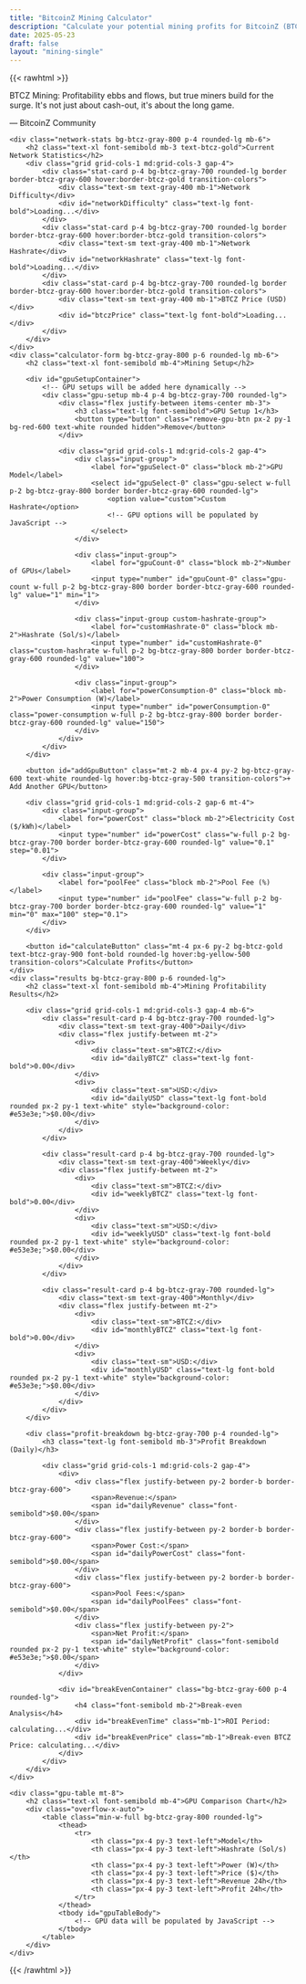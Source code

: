 ```yaml
---
title: "BitcoinZ Mining Calculator"
description: "Calculate your potential mining profits for BitcoinZ (BTCZ) with our advanced mining calculator"
date: 2025-05-23
draft: false
layout: "mining-single"
---
```


{{< rawhtml >}}

<div class="mining-calculator-container">
    <div class="quote-container bg-gradient-to-r from-btcz-gray-800 to-btcz-gray-900 p-6 rounded-lg mb-6 border-l-4 border-btcz-gold shadow-lg">
        <p class="text-lg md:text-xl italic text-gray-300 leading-relaxed"><span class="text-btcz-gold font-semibold">BTCZ Mining:</span> Profitability ebbs and flows, but true miners build for the surge. It's not just about cash-out, it's about the long game.</p>
        <div class="mt-2 text-right">
            <span class="text-sm text-gray-400">— BitcoinZ Community</span>
        </div>
    </div>
    
    <div class="network-stats bg-btcz-gray-800 p-4 rounded-lg mb-6">
        <h2 class="text-xl font-semibold mb-3 text-btcz-gold">Current Network Statistics</h2>
        <div class="grid grid-cols-1 md:grid-cols-3 gap-4">
            <div class="stat-card p-4 bg-btcz-gray-700 rounded-lg border border-btcz-gray-600 hover:border-btcz-gold transition-colors">
                <div class="text-sm text-gray-400 mb-1">Network Difficulty</div>
                <div id="networkDifficulty" class="text-lg font-bold">Loading...</div>
            </div>
            <div class="stat-card p-4 bg-btcz-gray-700 rounded-lg border border-btcz-gray-600 hover:border-btcz-gold transition-colors">
                <div class="text-sm text-gray-400 mb-1">Network Hashrate</div>
                <div id="networkHashrate" class="text-lg font-bold">Loading...</div>
            </div>
            <div class="stat-card p-4 bg-btcz-gray-700 rounded-lg border border-btcz-gray-600 hover:border-btcz-gold transition-colors">
                <div class="text-sm text-gray-400 mb-1">BTCZ Price (USD)</div>
                <div id="btczPrice" class="text-lg font-bold">Loading...</div>
            </div>
        </div>
    </div>
    <div class="calculator-form bg-btcz-gray-800 p-6 rounded-lg mb-6">
        <h2 class="text-xl font-semibold mb-4">Mining Setup</h2>
        
        <div id="gpuSetupContainer">
            <!-- GPU setups will be added here dynamically -->
            <div class="gpu-setup mb-4 p-4 bg-btcz-gray-700 rounded-lg">
                <div class="flex justify-between items-center mb-3">
                    <h3 class="text-lg font-semibold">GPU Setup 1</h3>
                    <button type="button" class="remove-gpu-btn px-2 py-1 bg-red-600 text-white rounded hidden">Remove</button>
                </div>
                
                <div class="grid grid-cols-1 md:grid-cols-2 gap-4">
                    <div class="input-group">
                        <label for="gpuSelect-0" class="block mb-2">GPU Model</label>
                        <select id="gpuSelect-0" class="gpu-select w-full p-2 bg-btcz-gray-800 border border-btcz-gray-600 rounded-lg">
                            <option value="custom">Custom Hashrate</option>
                            <!-- GPU options will be populated by JavaScript -->
                        </select>
                    </div>
                    
                    <div class="input-group">
                        <label for="gpuCount-0" class="block mb-2">Number of GPUs</label>
                        <input type="number" id="gpuCount-0" class="gpu-count w-full p-2 bg-btcz-gray-800 border border-btcz-gray-600 rounded-lg" value="1" min="1">
                    </div>
                    
                    <div class="input-group custom-hashrate-group">
                        <label for="customHashrate-0" class="block mb-2">Hashrate (Sol/s)</label>
                        <input type="number" id="customHashrate-0" class="custom-hashrate w-full p-2 bg-btcz-gray-800 border border-btcz-gray-600 rounded-lg" value="100">
                    </div>
                    
                    <div class="input-group">
                        <label for="powerConsumption-0" class="block mb-2">Power Consumption (W)</label>
                        <input type="number" id="powerConsumption-0" class="power-consumption w-full p-2 bg-btcz-gray-800 border border-btcz-gray-600 rounded-lg" value="150">
                    </div>
                </div>
            </div>
        </div>
        
        <button id="addGpuButton" class="mt-2 mb-4 px-4 py-2 bg-btcz-gray-600 text-white rounded-lg hover:bg-btcz-gray-500 transition-colors">+ Add Another GPU</button>
        
        <div class="grid grid-cols-1 md:grid-cols-2 gap-6 mt-4">
            <div class="input-group">
                <label for="powerCost" class="block mb-2">Electricity Cost ($/kWh)</label>
                <input type="number" id="powerCost" class="w-full p-2 bg-btcz-gray-700 border border-btcz-gray-600 rounded-lg" value="0.1" step="0.01">
            </div>
            
            <div class="input-group">
                <label for="poolFee" class="block mb-2">Pool Fee (%)</label>
                <input type="number" id="poolFee" class="w-full p-2 bg-btcz-gray-700 border border-btcz-gray-600 rounded-lg" value="1" min="0" max="100" step="0.1">
            </div>
        </div>
        
        <button id="calculateButton" class="mt-4 px-6 py-2 bg-btcz-gold text-btcz-gray-900 font-bold rounded-lg hover:bg-yellow-500 transition-colors">Calculate Profits</button>
    </div>
    <div class="results bg-btcz-gray-800 p-6 rounded-lg">
        <h2 class="text-xl font-semibold mb-4">Mining Profitability Results</h2>
        
        <div class="grid grid-cols-1 md:grid-cols-3 gap-4 mb-6">
            <div class="result-card p-4 bg-btcz-gray-700 rounded-lg">
                <div class="text-sm text-gray-400">Daily</div>
                <div class="flex justify-between mt-2">
                    <div>
                        <div class="text-sm">BTCZ:</div>
                        <div id="dailyBTCZ" class="text-lg font-bold">0.00</div>
                    </div>
                    <div>
                        <div class="text-sm">USD:</div>
                        <div id="dailyUSD" class="text-lg font-bold rounded px-2 py-1 text-white" style="background-color: #e53e3e;">$0.00</div>
                    </div>
                </div>
            </div>
            
            <div class="result-card p-4 bg-btcz-gray-700 rounded-lg">
                <div class="text-sm text-gray-400">Weekly</div>
                <div class="flex justify-between mt-2">
                    <div>
                        <div class="text-sm">BTCZ:</div>
                        <div id="weeklyBTCZ" class="text-lg font-bold">0.00</div>
                    </div>
                    <div>
                        <div class="text-sm">USD:</div>
                        <div id="weeklyUSD" class="text-lg font-bold rounded px-2 py-1 text-white" style="background-color: #e53e3e;">$0.00</div>
                    </div>
                </div>
            </div>
            
            <div class="result-card p-4 bg-btcz-gray-700 rounded-lg">
                <div class="text-sm text-gray-400">Monthly</div>
                <div class="flex justify-between mt-2">
                    <div>
                        <div class="text-sm">BTCZ:</div>
                        <div id="monthlyBTCZ" class="text-lg font-bold">0.00</div>
                    </div>
                    <div>
                        <div class="text-sm">USD:</div>
                        <div id="monthlyUSD" class="text-lg font-bold rounded px-2 py-1 text-white" style="background-color: #e53e3e;">$0.00</div>
                    </div>
                </div>
            </div>
        </div>
        
        <div class="profit-breakdown bg-btcz-gray-700 p-4 rounded-lg">
            <h3 class="text-lg font-semibold mb-3">Profit Breakdown (Daily)</h3>
            
            <div class="grid grid-cols-1 md:grid-cols-2 gap-4">
                <div>
                    <div class="flex justify-between py-2 border-b border-btcz-gray-600">
                        <span>Revenue:</span>
                        <span id="dailyRevenue" class="font-semibold">$0.00</span>
                    </div>
                    <div class="flex justify-between py-2 border-b border-btcz-gray-600">
                        <span>Power Cost:</span>
                        <span id="dailyPowerCost" class="font-semibold">$0.00</span>
                    </div>
                    <div class="flex justify-between py-2 border-b border-btcz-gray-600">
                        <span>Pool Fees:</span>
                        <span id="dailyPoolFees" class="font-semibold">$0.00</span>
                    </div>
                    <div class="flex justify-between py-2">
                        <span>Net Profit:</span>
                        <span id="dailyNetProfit" class="font-semibold rounded px-2 py-1 text-white" style="background-color: #e53e3e;">$0.00</span>
                    </div>
                </div>
                
                <div id="breakEvenContainer" class="bg-btcz-gray-600 p-4 rounded-lg">
                    <h4 class="font-semibold mb-2">Break-even Analysis</h4>
                    <div id="breakEvenTime" class="mb-1">ROI Period: calculating...</div>
                    <div id="breakEvenPrice" class="mb-1">Break-even BTCZ Price: calculating...</div>
                </div>
            </div>
        </div>
    </div>
    
    <div class="gpu-table mt-8">
        <h2 class="text-xl font-semibold mb-4">GPU Comparison Chart</h2>
        <div class="overflow-x-auto">
            <table class="min-w-full bg-btcz-gray-800 rounded-lg">
                <thead>
                    <tr>
                        <th class="px-4 py-3 text-left">Model</th>
                        <th class="px-4 py-3 text-left">Hashrate (Sol/s)</th>
                        <th class="px-4 py-3 text-left">Power (W)</th>
                        <th class="px-4 py-3 text-left">Price ($)</th>
                        <th class="px-4 py-3 text-left">Revenue 24h</th>
                        <th class="px-4 py-3 text-left">Profit 24h</th>
                    </tr>
                </thead>
                <tbody id="gpuTableBody">
                    <!-- GPU data will be populated by JavaScript -->
                </tbody>
            </table>
        </div>
    </div>
</div>

<style>
.nav-button {
    color: white;
    text-decoration: none;
    border-radius: 5px;
    transition: background 0.3s;
}

.nav-button:hover {
    background: #0056b3;
    text-decoration: none;
}
</style>

<script>
// GPU data from the provided list
const gpuData = {
    // RTX 5000 Series (2025)
    "GeForce RTX 5090": { hashrate: 280.00, power: 250, price: 1999.99 },
    "GeForce RTX 5080": { hashrate: 240.00, power: 220, price: 1199.99 },
    "GeForce RTX 5070 Ti": { hashrate: 210.00, power: 190, price: 899.99 },
    "GeForce RTX 5070": { hashrate: 180.00, power: 170, price: 699.99 },
    "GeForce RTX 5060 Ti": { hashrate: 150.00, power: 140, price: 499.99 },
    "GeForce RTX 5060": { hashrate: 120.00, power: 120, price: 349.99 },
    
    // RTX 4000 Series (Updated prices 2025)
    "GeForce RTX 4090": { hashrate: 180.00, power: 260, price: 1299.99 },
    "GeForce RTX 4080 Super": { hashrate: 185.00, power: 240, price: 899.99 },
    "GeForce RTX 4080": { hashrate: 188.00, power: 240, price: 799.99 },
    "GeForce RTX 4070 Ti Super": { hashrate: 140.00, power: 200, price: 749.99 },
    "GeForce RTX 4070 Ti": { hashrate: 135.00, power: 160, price: 649.99 },
    "GeForce RTX 4070 Super": { hashrate: 133.00, power: 180, price: 599.99 },
    "GeForce RTX 4070": { hashrate: 105.00, power: 130, price: 499.99 },
    "GeForce RTX 4060 Ti": { hashrate: 90.00, power: 130, price: 349.99 },
    "GeForce RTX 4060": { hashrate: 70.00, power: 110, price: 279.99 },
    
    // AMD 7000 Series (Updated prices 2025)
    "Radeon RX 7900 XTX": { hashrate: 155.00, power: 230, price: 799.99 },
    "Radeon RX 7900 XT": { hashrate: 140.00, power: 210, price: 699.99 },
    "Radeon RX 7800 XT": { hashrate: 120.00, power: 180, price: 499.99 },
    "Radeon RX 7700 XT": { hashrate: 100.00, power: 150, price: 399.99 },
    "Radeon RX 7600": { hashrate: 70.00, power: 120, price: 249.99 },
    
    // Older models (discounted prices)
    "Radeon RX 6950 XT": { hashrate: 90.00, power: 160, price: 399.99 },
    "Radeon RX 6800 XT": { hashrate: 93.00, power: 160, price: 349.99 },
    "Radeon RX 6800": { hashrate: 93.00, power: 160, price: 299.99 },
    "Radeon RX 6700 XT": { hashrate: 57.00, power: 120, price: 249.99 },
    "Radeon RX 6600 XT": { hashrate: 40.00, power: 70, price: 199.99 },
    "Radeon RX 6600": { hashrate: 38.00, power: 70, price: 179.99 },
    "GeForce RTX 3070 Ti": { hashrate: 110.00, power: 180, price: 329.99 },
    "GeForce RTX 3070": { hashrate: 100.00, power: 180, price: 299.99 },
    "GeForce GTX 1660 Ti": { hashrate: 39.00, power: 90, price: 179.99 }
};

// Network data and calculation variables
let networkData = {
    difficulty: 0,
    networkHashrate: 0,
    btczPriceUSD: 0,
    btczPrice24hChange: 0
};

// DOM elements
const elements = {};

// Initialize the calculator
document.addEventListener('DOMContentLoaded', () => {
    // Cache DOM elements
    cacheElements();
    
    // Fetch network data
    fetchNetworkData();
    
    // Add event listeners
    addEventListeners();
    
    // Populate GPU comparison table
    populateGPUTable();
    
    // Trigger initial calculation
    setTimeout(() => {
        calculateProfits();
    }, 1000);
    
    // Set up auto-refresh
    setInterval(fetchNetworkData, 300000); // Refresh every 5 minutes
});

// Cache DOM elements for better performance
function cacheElements() {
    elements.gpuSetupContainer = document.getElementById('gpuSetupContainer');
    elements.addGpuButton = document.getElementById('addGpuButton');
    elements.powerCost = document.getElementById('powerCost');
    elements.poolFee = document.getElementById('poolFee');
    elements.calculateButton = document.getElementById('calculateButton');
    
    // Network stats elements
    elements.networkDifficulty = document.getElementById('networkDifficulty');
    elements.networkHashrate = document.getElementById('networkHashrate');
    elements.btczPrice = document.getElementById('btczPrice');
    
    // Results elements
    elements.dailyBTCZ = document.getElementById('dailyBTCZ');
    elements.dailyUSD = document.getElementById('dailyUSD');
    elements.weeklyBTCZ = document.getElementById('weeklyBTCZ');
    elements.weeklyUSD = document.getElementById('weeklyUSD');
    elements.monthlyBTCZ = document.getElementById('monthlyBTCZ');
    elements.monthlyUSD = document.getElementById('monthlyUSD');
    
    // Profit breakdown elements
    elements.dailyRevenue = document.getElementById('dailyRevenue');
    elements.dailyPowerCost = document.getElementById('dailyPowerCost');
    elements.dailyPoolFees = document.getElementById('dailyPoolFees');
    elements.dailyNetProfit = document.getElementById('dailyNetProfit');
    
    // Break-even elements
    elements.breakEvenTime = document.getElementById('breakEvenTime');
    elements.breakEvenPrice = document.getElementById('breakEvenPrice');
    
    // GPU table
    elements.gpuTableBody = document.getElementById('gpuTableBody');
}

// Populate GPU select dropdown for a specific select element
function populateGPUSelect(selectElement) {
    Object.keys(gpuData).forEach(gpu => {
        const option = document.createElement('option');
        option.value = gpu;
        option.textContent = `${gpu} (${gpuData[gpu].hashrate} Sol/s)`;
        selectElement.appendChild(option);
    });
}

// Fetch network data from API
async function fetchNetworkData() {
    try {
        const response = await fetch('https://explorer.getbtcz.com/api/mining/info');
        const data = await response.json();
        
        networkData = {
            difficulty: data.difficulty,
            networkHashrate: data.networkHashrate,
            btczPriceUSD: data.btczPriceUSD,
            btczPrice24hChange: data.btczPrice24hChange
        };
        
        // Update UI with network data
        updateNetworkDataUI();
        
        // Calculate with new data
        calculateProfits();
        
        // Update GPU table with new price data
        updateGPUTable();
    } catch (error) {
        console.error('Error fetching network data:', error);
        elements.networkDifficulty.textContent = 'Error loading data';
        elements.networkHashrate.textContent = 'Error loading data';
        elements.btczPrice.textContent = 'Error loading data';
    }
}

// Update network data UI
function updateNetworkDataUI() {
    elements.networkDifficulty.textContent = networkData.difficulty.toFixed(2);
    elements.networkHashrate.textContent = `${networkData.networkHashrate.toFixed(2)} Sol/s`;
    elements.btczPrice.textContent = `$${networkData.btczPriceUSD.toFixed(8)} (${networkData.btczPrice24hChange > 0 ? '+' : ''}${networkData.btczPrice24hChange.toFixed(2)}%)`;
}

// Add event listeners
function addEventListeners() {
    elements.calculateButton.addEventListener('click', calculateProfits);
    
    // Make sure the Add GPU button works correctly
    if (elements.addGpuButton) {
        elements.addGpuButton.addEventListener('click', addGpuSetup);
        console.log('Add GPU button listener attached');
    } else {
        console.error('Add GPU button not found');
    }
    
    // Add event listener for the first GPU setup
    const firstGpuSetup = document.querySelector('.gpu-setup');
    if (firstGpuSetup) {
        setupGpuEventListeners(firstGpuSetup);
    } else {
        console.error('First GPU setup not found');
    }
    
    // Add event listeners for remove buttons
    document.querySelectorAll('.remove-gpu-btn').forEach(btn => {
        btn.addEventListener('click', removeGpuSetup);
    });
}

// Set up event listeners for a GPU setup
function setupGpuEventListeners(gpuSetup) {
    const gpuSelect = gpuSetup.querySelector('.gpu-select');
    const customHashrateGroup = gpuSetup.querySelector('.custom-hashrate-group');
    const customHashrate = gpuSetup.querySelector('.custom-hashrate');
    const powerConsumption = gpuSetup.querySelector('.power-consumption');
    
    // Populate the GPU select dropdown
    populateGPUSelect(gpuSelect);
    
    // Add change event listener for GPU select
    gpuSelect.addEventListener('change', () => {
        const selectedGPU = gpuSelect.value;
        
        if (selectedGPU === 'custom') {
            customHashrateGroup.style.display = 'block';
            powerConsumption.value = 150;
        } else {
            customHashrateGroup.style.display = 'none';
            customHashrate.value = gpuData[selectedGPU].hashrate;
            powerConsumption.value = gpuData[selectedGPU].power;
        }
    });
    
    // Trigger change event to set initial state
    gpuSelect.dispatchEvent(new Event('change'));
}

// Add a new GPU setup
function addGpuSetup() {
    const gpuSetups = document.querySelectorAll('.gpu-setup');
    const newIndex = gpuSetups.length;
    
    // Create a new GPU setup element
    const newGpuSetup = document.createElement('div');
    newGpuSetup.className = 'gpu-setup mb-4 p-4 bg-btcz-gray-700 rounded-lg';
    
    newGpuSetup.innerHTML = `
        <div class="flex justify-between items-center mb-3">
            <h3 class="text-lg font-semibold">GPU Setup ${newIndex + 1}</h3>
            <button type="button" class="remove-gpu-btn px-2 py-1 bg-red-600 text-white rounded">Remove</button>
        </div>
        
        <div class="grid grid-cols-1 md:grid-cols-2 gap-4">
            <div class="input-group">
                <label for="gpuSelect-${newIndex}" class="block mb-2">GPU Model</label>
                <select id="gpuSelect-${newIndex}" class="gpu-select w-full p-2 bg-btcz-gray-800 border border-btcz-gray-600 rounded-lg">
                    <option value="custom">Custom Hashrate</option>
                </select>
            </div>
            
            <div class="input-group">
                <label for="gpuCount-${newIndex}" class="block mb-2">Number of GPUs</label>
                <input type="number" id="gpuCount-${newIndex}" class="gpu-count w-full p-2 bg-btcz-gray-800 border border-btcz-gray-600 rounded-lg" value="1" min="1">
            </div>
            
            <div class="input-group custom-hashrate-group">
                <label for="customHashrate-${newIndex}" class="block mb-2">Hashrate (Sol/s)</label>
                <input type="number" id="customHashrate-${newIndex}" class="custom-hashrate w-full p-2 bg-btcz-gray-800 border border-btcz-gray-600 rounded-lg" value="100">
            </div>
            
            <div class="input-group">
                <label for="powerConsumption-${newIndex}" class="block mb-2">Power Consumption (W)</label>
                <input type="number" id="powerConsumption-${newIndex}" class="power-consumption w-full p-2 bg-btcz-gray-800 border border-btcz-gray-600 rounded-lg" value="150">
            </div>
        </div>
    `;
    
    // Add the new GPU setup to the container
    elements.gpuSetupContainer.appendChild(newGpuSetup);
    
    // Set up event listeners for the new GPU setup
    setupGpuEventListeners(newGpuSetup);
    
    // Add event listener for the remove button
    const removeButton = newGpuSetup.querySelector('.remove-gpu-btn');
    removeButton.addEventListener('click', removeGpuSetup);
    
    // Show remove buttons if there are multiple GPU setups
    updateRemoveButtons();
}

// Remove a GPU setup
function removeGpuSetup(event) {
    const gpuSetup = event.target.closest('.gpu-setup');
    gpuSetup.remove();
    
    // Update the titles of remaining GPU setups
    const gpuSetups = document.querySelectorAll('.gpu-setup');
    gpuSetups.forEach((setup, index) => {
        setup.querySelector('h3').textContent = `GPU Setup ${index + 1}`;
    });
    
    // Hide remove buttons if there's only one GPU setup left
    updateRemoveButtons();
}

// Update the visibility of remove buttons
function updateRemoveButtons() {
    const gpuSetups = document.querySelectorAll('.gpu-setup');
    const removeButtons = document.querySelectorAll('.remove-gpu-btn');
    
    if (gpuSetups.length > 1) {
        removeButtons.forEach(btn => btn.classList.remove('hidden'));
    } else {
        removeButtons.forEach(btn => btn.classList.add('hidden'));
    }
}

// Calculate mining profits
function calculateProfits() {
    // Get global input values
    const powerCost = parseFloat(elements.powerCost.value) || 0.1;
    const poolFeePercent = parseFloat(elements.poolFee.value) || 1;
    
    // Get all GPU setups
    const gpuSetups = document.querySelectorAll('.gpu-setup');
    
    // Initialize totals
    let totalHashrate = 0;
    let totalPowerConsumption = 0;
    let totalInvestment = 0;
    
    // Calculate totals from all GPU setups
    gpuSetups.forEach(setup => {
        const gpuSelect = setup.querySelector('.gpu-select');
        const gpuCount = parseInt(setup.querySelector('.gpu-count').value) || 1;
        const selectedGPU = gpuSelect.value;
        
        let setupHashrate, setupPowerConsumption, setupInvestment = 0;
        
        if (selectedGPU === 'custom') {
            setupHashrate = parseFloat(setup.querySelector('.custom-hashrate').value) || 100;
            setupPowerConsumption = parseFloat(setup.querySelector('.power-consumption').value) || 150;
        } else {
            setupHashrate = gpuData[selectedGPU].hashrate;
            setupPowerConsumption = gpuData[selectedGPU].power;
            setupInvestment = gpuData[selectedGPU].price * gpuCount;
        }
        
        // Add to totals
        totalHashrate += setupHashrate * gpuCount;
        totalPowerConsumption += setupPowerConsumption * gpuCount;
        totalInvestment += setupInvestment;
    });
    
    // Calculate daily power cost in USD
    const dailyPowerCostUSD = (totalPowerConsumption * 24 * powerCost) / 1000;
    
    // Calculate daily BTCZ mined
    // Formula: (yourHashrate / networkHashrate) * blocksPerDay * blockReward
    const blocksPerDay = 24 * 60 * 60 / 150; // Assuming 150 seconds block time
    const blockReward = 12500; // Current block reward
    const dailyBTCZ = (totalHashrate / networkData.networkHashrate) * blocksPerDay * blockReward;
    
    // Calculate revenue
    const dailyRevenueUSD = dailyBTCZ * networkData.btczPriceUSD;
    
    // Calculate pool fees
    const dailyPoolFeesUSD = dailyRevenueUSD * (poolFeePercent / 100);
    
    // Calculate net profit
    const dailyNetProfitUSD = dailyRevenueUSD - dailyPowerCostUSD - dailyPoolFeesUSD;
    
    // Calculate weekly and monthly values
    const weeklyBTCZ = dailyBTCZ * 7;
    const weeklyUSD = dailyNetProfitUSD * 7;
    const monthlyBTCZ = dailyBTCZ * 30;
    const monthlyUSD = dailyNetProfitUSD * 30;
    
    // Update results UI
    updateResultsUI(dailyBTCZ, dailyRevenueUSD, dailyPowerCostUSD, dailyPoolFeesUSD, dailyNetProfitUSD, 
                   weeklyBTCZ, weeklyUSD, monthlyBTCZ, monthlyUSD);
    
    // Calculate break-even if there's investment data
    if (totalInvestment > 0) {
        calculateBreakEven(totalInvestment, dailyNetProfitUSD);
    } else {
        elements.breakEvenTime.textContent = 'ROI Period: N/A (custom hashrate)';
        elements.breakEvenPrice.textContent = 'Break-even BTCZ Price: N/A';
    }
}

// Update results UI
function updateResultsUI(dailyBTCZ, dailyRevenueUSD, dailyPowerCostUSD, dailyPoolFeesUSD, dailyNetProfitUSD, 
                        weeklyBTCZ, weeklyUSD, monthlyBTCZ, monthlyUSD) {
    // Update BTCZ and USD values
    elements.dailyBTCZ.textContent = dailyBTCZ.toFixed(2);
    elements.weeklyBTCZ.textContent = weeklyBTCZ.toFixed(2);
    elements.monthlyBTCZ.textContent = monthlyBTCZ.toFixed(2);
    
    // Update USD values with color coding
    elements.dailyUSD.textContent = `$${dailyNetProfitUSD.toFixed(2)}`;
    elements.weeklyUSD.textContent = `$${weeklyUSD.toFixed(2)}`;
    elements.monthlyUSD.textContent = `$${monthlyUSD.toFixed(2)}`;
    
    // Add color coding for USD profit/loss values
    if (dailyNetProfitUSD > 0) {
        // Daily profit - green
        elements.dailyUSD.style.backgroundColor = '#059669'; // green-600
        
        // Weekly profit - green
        elements.weeklyUSD.style.backgroundColor = '#059669'; // green-600
        
        // Monthly profit - green
        elements.monthlyUSD.style.backgroundColor = '#059669'; // green-600
        
        // Net profit in breakdown - green
        elements.dailyNetProfit.style.backgroundColor = '#059669'; // green-600
    } else {
        // Daily profit - red
        elements.dailyUSD.style.backgroundColor = '#dc2626'; // red-600
        
        // Weekly profit - red
        elements.weeklyUSD.style.backgroundColor = '#dc2626'; // red-600
        
        // Monthly profit - red
        elements.monthlyUSD.style.backgroundColor = '#dc2626'; // red-600
        
        // Net profit in breakdown - red
        elements.dailyNetProfit.style.backgroundColor = '#dc2626'; // red-600
    }
    
    // Update profit breakdown
    elements.dailyRevenue.textContent = `$${dailyRevenueUSD.toFixed(2)}`;
    elements.dailyPowerCost.textContent = `$${dailyPowerCostUSD.toFixed(2)}`;
    elements.dailyPoolFees.textContent = `$${dailyPoolFeesUSD.toFixed(2)}`;
    elements.dailyNetProfit.textContent = `$${dailyNetProfitUSD.toFixed(2)}`;
    
    // Add color coding for profit/loss
    if (dailyNetProfitUSD > 0) {
        elements.dailyNetProfit.classList.add('text-green-500');
        elements.dailyNetProfit.classList.remove('text-red-500');
    } else {
        elements.dailyNetProfit.classList.add('text-red-500');
        elements.dailyNetProfit.classList.remove('text-green-500');
    }
}

// Calculate break-even time and price
function calculateBreakEven(investment, dailyProfit) {
    if (dailyProfit <= 0) {
        elements.breakEvenTime.textContent = 'ROI Period: Never (not profitable)';
        
        // Calculate break-even price
        const powerCost = parseFloat(elements.powerCost.value) || 0.1;
        const poolFeePercent = parseFloat(elements.poolFee.value) || 1;
        
        // Get all GPU setups
        const gpuSetups = document.querySelectorAll('.gpu-setup');
        
        // Initialize totals
        let totalHashrate = 0;
        let totalPowerConsumption = 0;
        
        // Calculate totals from all GPU setups
        gpuSetups.forEach(setup => {
            const gpuSelect = setup.querySelector('.gpu-select');
            const gpuCount = parseInt(setup.querySelector('.gpu-count').value) || 1;
            const selectedGPU = gpuSelect.value;
            
            let setupHashrate, setupPowerConsumption;
            
            if (selectedGPU === 'custom') {
                setupHashrate = parseFloat(setup.querySelector('.custom-hashrate').value) || 100;
                setupPowerConsumption = parseFloat(setup.querySelector('.power-consumption').value) || 150;
            } else {
                setupHashrate = gpuData[selectedGPU].hashrate;
                setupPowerConsumption = gpuData[selectedGPU].power;
            }
            
            // Add to totals
            totalHashrate += setupHashrate * gpuCount;
            totalPowerConsumption += setupPowerConsumption * gpuCount;
        });
        
        const dailyPowerCostUSD = (totalPowerConsumption * 24 * powerCost) / 1000;
        
        const blocksPerDay = 24 * 60 * 60 / 150;
        const blockReward = 12500;
        const dailyBTCZ = (totalHashrate / networkData.networkHashrate) * blocksPerDay * blockReward;
        
        // Calculate minimum price needed to break even on electricity
        const breakEvenPrice = dailyPowerCostUSD / (dailyBTCZ * (1 - poolFeePercent / 100));
        
        elements.breakEvenPrice.textContent = `Break-even BTCZ Price: $${breakEvenPrice.toFixed(8)}`;
    } else {
        const daysToBreakEven = investment / dailyProfit;
        const yearsToBreakEven = daysToBreakEven / 365;
        
        if (yearsToBreakEven < 1) {
            elements.breakEvenTime.textContent = `ROI Period: ${Math.ceil(daysToBreakEven)} days`;
        } else {
            elements.breakEvenTime.textContent = `ROI Period: ${yearsToBreakEven.toFixed(1)} years`;
        }
        
        elements.breakEvenPrice.textContent = `Break-even BTCZ Price: $${networkData.btczPriceUSD.toFixed(8)}`;
    }
}

// Populate GPU comparison table
function populateGPUTable() {
    elements.gpuTableBody.innerHTML = '';
    
    Object.keys(gpuData).forEach(gpu => {
        const row = document.createElement('tr');
        row.className = 'border-t border-btcz-gray-700';
        
        // Calculate daily revenue and profit
        const hashrate = gpuData[gpu].hashrate;
        const power = gpuData[gpu].power;
        const price = gpuData[gpu].price;
        
        row.innerHTML = `
            <td class="px-4 py-3">${gpu}</td>
            <td class="px-4 py-3">${hashrate.toFixed(2)}</td>
            <td class="px-4 py-3">${power}</td>
            <td class="px-4 py-3">$${price.toFixed(2)}</td>
            <td class="px-4 py-3" id="revenue-${gpu.replace(/\s+/g, '-')}">-</td>
            <td class="px-4 py-3" id="profit-${gpu.replace(/\s+/g, '-')}">-</td>
        `;
        
        elements.gpuTableBody.appendChild(row);
    });
}

// Update GPU table with current network data
function updateGPUTable() {
    const powerCost = parseFloat(elements.powerCost.value) || 0.1;
    const poolFeePercent = parseFloat(elements.poolFee.value) || 1;
    
    Object.keys(gpuData).forEach(gpu => {
        const hashrate = gpuData[gpu].hashrate;
        const power = gpuData[gpu].power;
        
        // Calculate daily power cost in USD
        const dailyPowerCostUSD = (power * 24 * powerCost) / 1000;
        
        // Calculate daily BTCZ mined
        const blocksPerDay = 24 * 60 * 60 / 150;
        const blockReward = 12500;
        const dailyBTCZ = (hashrate / networkData.networkHashrate) * blocksPerDay * blockReward;
        
        // Calculate revenue
        const dailyRevenueUSD = dailyBTCZ * networkData.btczPriceUSD;
        
        // Calculate pool fees
        const dailyPoolFeesUSD = dailyRevenueUSD * (poolFeePercent / 100);
        
        // Calculate net profit
        const dailyNetProfitUSD = dailyRevenueUSD - dailyPowerCostUSD - dailyPoolFeesUSD;
        
        // Update table cells
        const revenueCell = document.getElementById(`revenue-${gpu.replace(/\s+/g, '-')}`);
        const profitCell = document.getElementById(`profit-${gpu.replace(/\s+/g, '-')}`);
        
        if (revenueCell && profitCell) {
            revenueCell.textContent = `$${dailyRevenueUSD.toFixed(2)}`;
            profitCell.textContent = `$${dailyNetProfitUSD.toFixed(2)}`;
            
            // Add color coding
            if (dailyNetProfitUSD > 0) {
                profitCell.className = 'px-4 py-3 text-green-500';
            } else {
                profitCell.className = 'px-4 py-3 text-red-500';
            }
        }
    });
}
</script>

{{< /rawhtml >}}
